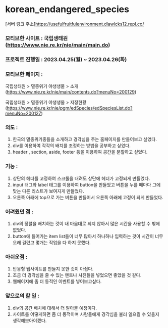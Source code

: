 # korean_endangered_species

[서버 링크 주소]<https://usefulfruitfulenvironment.dlawlcks12.repl.co/>


### 모티브한 사이트 : 국립생태원 (https://www.nie.re.kr/nie/main/main.do)


### 프로젝트 진행일 : 2023.04.25(월) ~ 2023.04.26(화)


### 모티브한 페이지 :
국립생태원 > 멸종위기 야생생물 > 소개 (https://www.nie.re.kr/nie/main/contents.do?menuNo=200129)


국립생태원 > 멸종위기 야생생물 > 지정현황 (https://www.nie.re.kr/nie/pgm/edSpecies/edSpeciesList.do?menuNo=200127)


### 의도 :
1. 한국의 멸종위기종들을 소개하고 경각심을 주는 홈페이지를 만들어보고 싶었다.
2. div를 이용하여 각각의 배치를 조정하는 방법을 공부하고 싶었다.
3. header , section, aside, footer 등을 이용하여 공간을 분할하고 싶었다.


### 기능 :
1. 상단의 헤더를 고정하여 스크롤을 내려도 상단에 헤더가 고정되게 만들었다.
2. input 태그와 label 태그를 이용하여 button을 만들었고 버튼을 누를 때마다 그에 맞는 다른 리스트가 보여지게 만들었다.
3. 오른쪽 아래에 top으로 가는 버튼을 만들어서 오른쪽 아래에 고정이 되게 만들었다.


### 어려웠던 점 :
1. div의 정렬을 배치하는 것이 내 마음대로 되지 않아서 많은 시간을 사용할 수 밖에 없었다.
2. button에 들어가는 item list들이 너무 많아서 하나하나 입력하는 것이 시간이 너무 오래 걸렸고 몇개는 작업을 다 하지 못했다.


### 아쉬운점 : 
1. 반응형 웹사이트를 만들지 못한 것이 아쉽다.
2. 조금 더 경각심을 줄 수 있는 멘트나 사진들을 넣었으면 좋았을 것 같다.
3. 웹페이지에 좀 더 동적인 이벤트를 넣어보고싶다.

### 앞으로의 할 일 :
1. div의 공간 배치에 대해서 더 알아볼 예정이다.
2. 사이트를 어떻게하면 좀 더 동적이며 사람들에게 경각심을 불러 일으킬 수 있을지 생각해보아야겠다.
